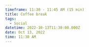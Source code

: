 ```yaml
---
timeframe: 11:30 - 11:45 AM (15 min)
title: Coffee break
tags:
  - Social
datetime: 2022-10-13T11:30:00.000Z
date: Oct 13, 2022
time: 11:30 AM
---
```

